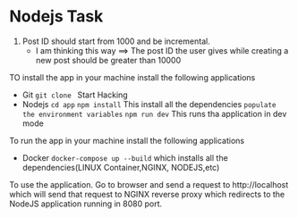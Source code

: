 # Nodejs Task

1. Post ID should start from 1000 and be incremental.
   - I am thinking this way ==> The post ID the user gives while creating a new post should be greater than 10000

TO install the app in your machine install the following applications

- Git
  `git clone `
  Start Hacking
- Nodejs
  `cd app`
  `npm install` This install all the dependencies
  `populate the environment variables`
  `npm run dev` This runs tha application in dev mode

To run the app in your machine install the following applications

- Docker
  `docker-compose up --build`
  which installs all the dependencies(LINUX Container,NGINX, NODEJS,etc)

To use the application.
Go to browser and send a request to http://localhost which will send that request to NGINX reverse proxy which redirects to the NodeJS application running in 8080 port.
